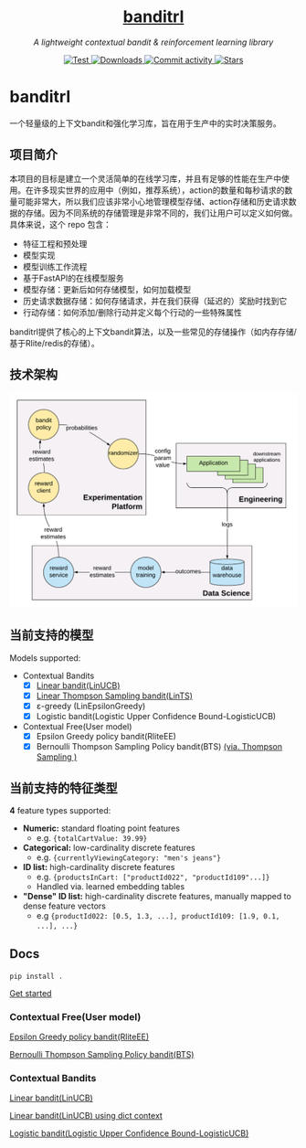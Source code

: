 <h1 align="center"><a href="https://github.com/AlgoLink/banditrl">banditrl</a></h1>
<p align="center">
    <em>A lightweight contextual bandit &amp; reinforcement learning library</em>
</p>
<p align="center">
    <a href="https://img.shields.io/github/checks-status/AlgoLink/banditrl/main" target="_blank">
        <img src="https://img.shields.io/github/checks-status/AlgoLink/banditrl/main" alt="Test">
    </a>
    <a href="https://img.shields.io/github/downloads/AlgoLink/banditrl/total" target="_blank">
        <img src="https://img.shields.io/github/downloads/AlgoLink/banditrl/total" alt="Downloads">
    </a>
    <a href="https://img.shields.io/github/commit-activity/w/AlgoLink/banditrl" target="_blank">
        <img src="https://img.shields.io/github/commit-activity/w/AlgoLink/banditrl" alt="Commit activity">
    </a>
    <a href="https://img.shields.io/github/stars/AlgoLink/banditrl?style=social" target="_blank">
        <img src="https://img.shields.io/github/stars/AlgoLink/banditrl?style=social" alt="Stars">
    </a>
</p>

# banditrl
一个轻量级的上下文bandit和强化学习库，旨在用于生产中的实时决策服务。

## 项目简介
本项目的目标是建立一个灵活简单的在线学习库，并且有足够的性能在生产中使用。在许多现实世界的应用中（例如，推荐系统），action的数量和每秒请求的数量可能非常大，所以我们应该非常小心地管理模型存储、action存储和历史请求数据的存储。因为不同系统的存储管理是非常不同的，我们让用户可以定义如何做。
具体来说，这个 repo 包含：

- 特征工程和预处理
- 模型实现
- 模型训练工作流程
- 基于FastAPI的在线模型服务
- 模型存储：更新后如何存储模型，如何加载模型
- 历史请求数据存储：如何存储请求，并在我们获得（延迟的）奖励时找到它
- 行动存储：如何添加/删除行动并定义每个行动的一些特殊属性

banditrl提供了核心的上下文bandit算法，以及一些常见的存储操作（如内存存储/基于Rlite/redis的存储）。

## 技术架构
<img src="resources/art.png">

## 当前支持的模型

Models supported:

- Contextual Bandits
  - [x] [Linear bandit(LinUCB)](https://dl.acm.org/doi/abs/10.1145/1772690.1772758)
  - [x] [Linear Thompson Sampling bandit(LinTS)](http://proceedings.mlr.press/v28/agrawal13)
  - [x] ε-greedy (LinEpsilonGreedy)
  - [x] Logistic bandit(Logistic Upper Confidence Bound-LogisticUCB)
- Contextual Free(User model)
  - [x] Epsilon Greedy policy bandit(RliteEE)
  - [x] Bernoulli Thompson Sampling Policy bandit(BTS) [(via. Thompson Sampling
)](https://towardsdatascience.com/thompson-sampling-fc28817eacb8)

## 当前支持的特征类型

<b>4</b> feature types supported:
* <b>Numeric:</b> standard floating point features
  * e.g. `{totalCartValue: 39.99}`
* <b>Categorical:</b> low-cardinality discrete features
  * e.g. `{currentlyViewingCategory: "men's jeans"}`
* <b>ID list:</b> high-cardinality discrete features
  * e.g. `{productsInCart: ["productId022", "productId109"...]}`
  * Handled via. learned embedding tables
* <b>"Dense" ID list:</b> high-cardinality discrete features, manually mapped to dense feature vectors
  * e.g `{productId022: [0.5, 1.3, ...], productId109: [1.9, 0.1, ...], ...}`

## Docs

```
pip install .
```

[Get started](DOCS.md)

### Contextual Free(User model)

[Epsilon Greedy policy bandit(RliteEE)](docs/rliteee.md)

[Bernoulli Thompson Sampling Policy bandit(BTS)](docs/bts.md)

### Contextual Bandits
[Linear bandit(LinUCB)](docs/linucb_array.md)

[Linear bandit(LinUCB) using dict context](docs/linucb_dict.md)

[Logistic bandit(Logistic Upper Confidence Bound-LogisticUCB)](docs/logistic_ucb.md)